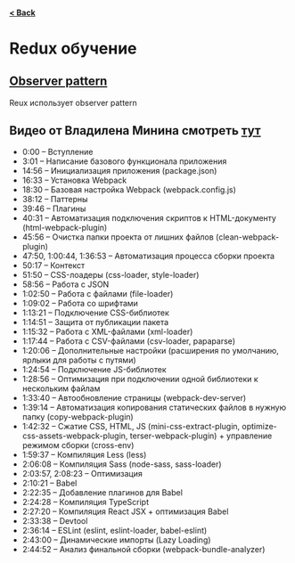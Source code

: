 #### [< Back](https://github.com/IgorSobol/frontend-conspect/tree/master)

# Redux обучение

## [Observer pattern](https://refactoring.guru/ru/design-patterns/observer)
Reux использует observer pattern

## Видео от Владилена Минина смотреть [тут](https://www.youtube.com/watch?v=eSaF8NXeNsA&list=RDCMUCg8ss4xW9jASrqWGP30jXiw&start_radio=1&t=22)

* 0:00 – Вступление 
* 3:01 – Написание базового функционала приложения
* 14:56 – Инициализация приложения (package.json)
* 16:33 – Установка Webpack
* 18:30 – Базовая настройка Webpack (webpack.config.js)
* 38:12 – Паттерны
* 39:46 – Плагины
* 40:31 – Автоматизация подключения скриптов к HTML-документу (html-webpack-plugin)
* 45:56 – Очистка папки проекта от лишних файлов (clean-webpack-plugin)
* 47:50, 1:00:44, 1:36:53 – Автоматизация процесса сборки проекта
* 50:17 – Контекст
* 51:50 – CSS-лоадеры (css-loader, style-loader)
* 58:56 – Работа с JSON
* 1:02:50 – Работа с файлами (file-loader)
* 1:09:02 – Работа со шрифтами
* 1:13:21 – Подключение CSS-библиотек
* 1:14:51 – Защита от публикации пакета
* 1:15:32 – Работа с XML-файлами (xml-loader)
* 1:17:44 – Работа с CSV-файлами (csv-loader, papaparse)
* 1:20:06 – Дополнительные настройки (расширения по умолчанию, ярлыки для работы с путями)
* 1:24:54 – Подключение JS-библиотек 
* 1:28:56 – Оптимизация при подключении одной библиотеки к нескольким файлам
* 1:33:40 – Автообновление страницы (webpack-dev-server)
* 1:39:14 – Автоматизация копирования статических файлов в нужную папку (copy-webpack-plugin)
* 1:42:32 – Сжатие CSS, HTML, JS (mini-css-extract-plugin, optimize-css-assets-webpack-plugin, terser-webpack-plugin) + управление режимом сборки (cross-env)
* 1:59:37 – Компиляция Less (less)
* 2:06:08 – Компиляция Sass (node-sass, sass-loader)
* 2:03:57, 2:08:23 – Оптимизация
* 2:10:21 – Babel
* 2:22:35 – Добавление плагинов для Babel
* 2:24:28 – Компиляция TypeScript
* 2:27:20 – Компиляция React JSX + оптимизация Babel
* 2:33:38 – Devtool
* 2:36:14 – ESLint (eslint, eslint-loader, babel-eslint)
* 2:43:00 – Динамические импорты (Lazy Loading)
* 2:44:52 – Анализ финальной сборки (webpack-bundle-analyzer)
